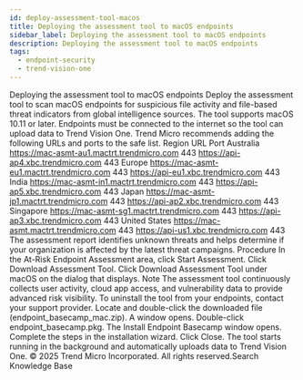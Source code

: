 ```yaml
---
id: deploy-assessment-tool-macos
title: Deploying the assessment tool to macOS endpoints
sidebar_label: Deploying the assessment tool to macOS endpoints
description: Deploying the assessment tool to macOS endpoints
tags:
  - endpoint-security
  - trend-vision-one
---
```


 Deploying the assessment tool to macOS endpoints Deploy the assessment tool to scan macOS endpoints for suspicious file activity and file-based threat indicators from global intelligence sources. The tool supports macOS 10.11 or later. Endpoints must be connected to the internet so the tool can upload data to Trend Vision One. Trend Micro recommends adding the following URLs and ports to the safe list. Region URL Port Australia https://mac-asmt-au1.mactrt.trendmicro.com 443 https://api-ap4.xbc.trendmicro.com 443 Europe https://mac-asmt-eu1.mactrt.trendmicro.com 443 https://api-eu1.xbc.trendmicro.com 443 India https://mac-asmt-in1.mactrt.trendmicro.com 443 https://api-ap5.xbc.trendmicro.com 443 Japan https://mac-asmt-jp1.mactrt.trendmicro.com 443 https://api-ap2.xbc.trendmicro.com 443 Singapore https://mac-asmt-sg1.mactrt.trendmicro.com 443 https://api-ap3.xbc.trendmicro.com 443 United States https://mac-asmt.mactrt.trendmicro.com 443 https://api-us1.xbc.trendmicro.com 443 The assessment report identifies unknown threats and helps determine if your organization is affected by the latest threat campaigns. Procedure In the At-Risk Endpoint Assessment area, click Start Assessment. Click Download Assessment Tool. Click Download Assessment Tool under macOS on the dialog that displays. Note The assessment tool continuously collects user activity, cloud app access, and vulnerability data to provide advanced risk visibility. To uninstall the tool from your endpoints, contact your support provider. Locate and double-click the downloaded file (endpoint_basecamp_mac.zip). A window opens. Double-click endpoint_basecamp.pkg. The Install Endpoint Basecamp window opens. Complete the steps in the installation wizard. Click Close. The tool starts running in the background and automatically uploads data to Trend Vision One. © 2025 Trend Micro Incorporated. All rights reserved.Search Knowledge Base